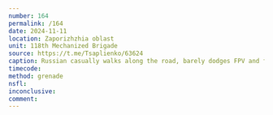```yaml
---
number: 164
permalink: /164
date: 2024-11-11
location: Zaporizhzhia oblast
unit: 118th Mechanized Brigade
source: https://t.me/Tsaplienko/63624
caption: Russian casually walks along the road, barely dodges FPV and falls wounded. Proceeds with detonating his grenade without any hesitation
timecode: 
method: grenade
nsfl: 
inconclusive: 
comment: 
---
```

<script async src="https://telegram.org/js/telegram-widget.js?22" data-telegram-post="Tsaplienko/63624" data-width="100%" data-userpic="false"></script>